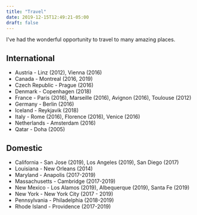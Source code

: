 ```yaml
---
title: "Travel"
date: 2019-12-15T12:49:21-05:00
draft: false
---
```


I've had the wonderful opportunity to travel to many amazing places. 

## International

* Austria - Linz (2012), Vienna (2016)
* Canada - Montreal (2016, 2019)
* Czech Republic - Prague (2016)
* Denmark - Copenhagen (2018)
* France - Paris (2016), Marseille (2016), Avignon (2016), Toulouse (2012)
* Germany - Berlin (2016)
* Iceland - Reykjavik (2018)
* Italy - Rome (2016), Florence (2016), Venice (2016)
* Netherlands - Amsterdam (2016)
* Qatar - Doha (2005)

## Domestic


* California - San Jose (2019), Los Angeles (2019), San Diego (2017)
* Louisiana - New Orleans (2014)
* Maryland - Anapolis (2017-2019)
* Massachusetts - Cambridge (2017-2019)
* New Mexico - Los Alamos (2019), Albequerque (2019), Santa Fe (2019)
* New York - New York City (2017 - 2019)
* Pennsylvania - Philadelphia (2018-2019)
* Rhode Island - Providence (2017-2019)
